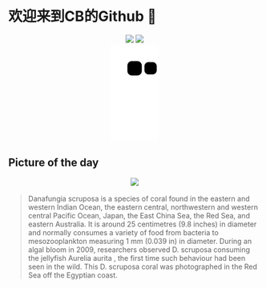 
# 欢迎来到CB的Github 👋

<div align="center">
  <img height="137px" src="https://github-readme-stats.vercel.app/api?username=SuperCB&show_icons=true&theme=radical" />
  <img height="137px" src="https://github-readme-stats.vercel.app/api/top-langs/?username=SuperCB&hide_title=true&hide_border=true&layout=compact&langs_count=6&text_color=000&icon_color=fff" />
</div>


<div align="center">
    <img src="./contribution-snake/github-contribution-grid-snake.svg" />
</div>



## Picture of the day
<div align="center">
  <img width=400px src="https://upload.wikimedia.org/wikipedia/commons/thumb/7/72/Coral_plato_%28Danafungia_scruposa%29%2C_mar_Rojo%2C_Egipto%2C_2023-04-15%2C_DD_49.jpg/525px-Coral_plato_%28Danafungia_scruposa%29%2C_mar_Rojo%2C_Egipto%2C_2023-04-15%2C_DD_49.jpg" />
</div>

>Danafungia scruposa  is a species of  coral  found in the eastern and western Indian Ocean, the eastern central, northwestern and western central Pacific Ocean, Japan, the East China Sea, the Red Sea, and eastern Australia. It is around 25 centimetres (9.8 inches) in diameter and normally consumes a variety of food from bacteria to  mesozooplankton  measuring 1 mm (0.039 in) in diameter. During an  algal bloom  in 2009, researchers observed  D. scruposa  consuming the jellyfish  Aurelia aurita , the first time such behaviour had been seen in the wild. This  D. scruposa  coral was photographed in the Red Sea off the Egyptian coast.


